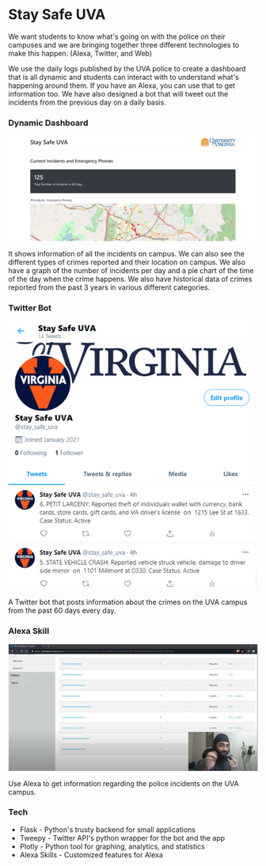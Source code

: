 # Stay Safe UVA
We want students to know what's going on with the police on their campuses and we are bringing together three different technologies to make this happen. (Alexa, Twitter, and Web)

We use the daily logs published by the UVA police to create a dashboard that is all dynamic and students can interact with to understand what's happening around them. If you have an Alexa, you can use that to get information too. We have also designed a bot that will tweet out the incidents from the previous day on a daily basis.

### Dynamic Dashboard
![](https://github.com/vj5212/stay-safe-uva/blob/master/assets/web.png)

It shows information of all the incidents on campus. We can also see the different types of crimes reported and their location on campus. We also have a graph of the number of incidents per day and a pie chart of the time of the day when the crime happens. We also have historical data of crimes reported from the past 3 years in various different categories.

### Twitter Bot
![](https://github.com/vj5212/stay-safe-uva/blob/master/assets/twitter.png)

A Twitter bot that posts information about the crimes on the UVA campus from the past 60 days every day.

### Alexa Skill
![](https://github.com/vj5212/stay-safe-uva/blob/master/assets/alexa.png)

Use Alexa to get information regarding the police incidents on the UVA campus.

### Tech

* Flask - Python's trusty backend for small applications
* Tweepy - Twitter API's python wrapper for the bot and the app
* Plotly - Python tool for graphing, analytics, and statistics
* Alexa Skills - Customized features for Alexa

